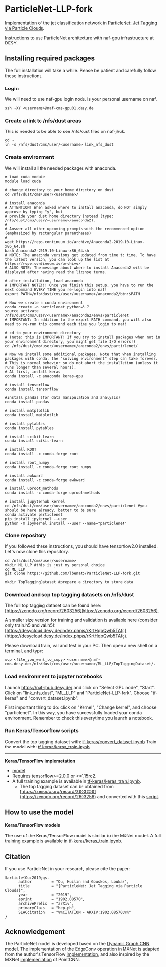 # ParticleNet-LLP-fork

Implementation of the jet classification network in [ParticleNet: Jet Tagging via Particle Clouds](https://arxiv.org/abs/1902.08570).

Instructions to use ParticleNet architecture with naf-gpu infrastructure at DESY.

## Installing required packages

The full installation will take a while. Please be patient and carefully follow these instructions.

### Login

We will need to use naf-gpu login node. <username> is your personal username on naf.

```
ssh -XY <username>@naf-cms-gpu01.desy.de
```

### Create a link to /nfs/dust areas

This is needed to be able to see /nfs/dust files on naf-jhub.

```
cd ~
ln -s /nfs/dust/cms/user/<username> link_nfs_dust
```

### Create environment

We will install all the needed packages with anaconda.

```
# load cuda module
module load cuda
 
# change directory to your home directory on dust
cd /nfs/dust/cms/user/<username>/
 
# install anaconda
# ATTENTION! When asked where to install anaconda, do NOT simply approve by typing "y", but
# provide your dust home directory instead (type: /nfs/dust/cms/user/<username>/anaconda2).
#
# Answer all other upcoming prompts with the recommended option (emphasized by rectangular parentheses)
#
wget https://repo.continuum.io/archive/Anaconda2-2019.10-Linux-x86_64.sh
bash Anaconda2-2019.10-Linux-x86_64.sh
# NOTE: The anaconda versions get updated from time to time. To have the latest version, you can look up the list at https://repo.continuum.io/archive/
# ALSO NOTE: The message about where to install Anaconda2 will be displayed after having read the license terms.
 
# after installation, load anaconda
# IMPORTANT NOTE!!! Once you finish this setup, you have to run the next command EVERY TIME you re-login into naf!
export PATH=/nfs/dust/cms/user/<username>/anaconda2/bin:$PATH
 
# Now we create a conda environment
conda create -n particlenet python=3.7
source activate /nfs/dust/cms/user/<username>/anaconda2/envs/particlenet
# IMPORTANT: In addition to the export PATH command, you will also need to re-run this command each time you login to naf!
 
# cd to your environment directory
# (note: this is IMPORTANT! If you try to install packages when not in your environment directory, you might get file I/O errors!)
cd /nfs/dust/cms/user/<username>/anaconda2/envs/particlenet/
 
# Now we install some additional packages. Note that when installing packages with conda, the "solving environment" step can take forever.
# This is normal behavior so do not abort the installation (unless it runs longer than several hours).
# At first, install keras
conda install -c anaconda keras-gpu
 
# install tensorflow
conda install tensorflow
 
#install pandas (for data manipulation and analysis)
conda install pandas
 
# install matplotlib
conda install matplotlib
 
# install pytables
conda install pytables

# install scikit-learn
conda install scikit-learn

# install ROOT
conda install -c conda-forge root
 
# install root_numpy
conda install -c conda-forge root_numpy

# install awkward
conda install -c conda-forge awkward

# install uproot_methods
conda install -c conda-forge uproot-methods

# install jupyterhub kernel
cd /nfs/dust/cms/user/<username>/anaconda2/envs/particlenet #you should be here already, better to be sure
conda activate particlenet
pip install ipykernel --user
python -m ipykernel install --user --name="particlenet"
```

### Clone repository

If you followed these instructions, you should have tensorflow2.0 installed. Let's now clone this repository.

```
cd /nfs/dust/cms/user/<username>
mkdir ML_LLP #this is just my personal choice
cd ML_LLP
git clone https://github.com/lbenato/ParticleNet-LLP-fork.git

mkdir TopTaggingDataset #prepare a directory to store data
```

### Download and scp top tagging datasets on /nfs/dust

The full top tagging dataset can be found here: [https://zenodo.org/record/2603256](https://zenodo.org/record/2603256).

A smaller size version for training and validation is available here (consider only train.h5 and val.h5): [https://desycloud.desy.de/index.php/s/rKrtHqbQwb5TAfg](https://desycloud.desy.de/index.php/s/rKrtHqbQwb5TAfg).

Please download train, val and test in your PC. Then open a new shell on a terminal, and type:

```
scp <file_you_want_to_copy> <username>@naf-cms.desy.de:/nfs/dust/cms/user/<username>/ML_LLP/TopTaggingDataset/.
```

### Load environment to jupyter notebooks

Launch https://naf-jhub.desy.de/ and click on "Select GPU node", "Start". Click on "link_nfs_dust", "ML_LLP" and "ParticleNet-LLP-fork". Choose "tf-keras" and "convert_dataset.ipynb".

First important thing to do: click on "Kernel", "Change kernel", and choose "particlenet". In this way, you have successfully loaded your conda environment. Remember to check this everytime you launch a notebook.


### Run Keras/Tensorflow scripts

Convert the top tagging dataset with: [tf-keras/convert_dataset.ipynb](tf-keras/convert_dataset.ipynb)
Train the model with: [tf-keras/keras_train.ipynb](tf-keras/keras_train.ipynb)


------
**Keras/TensorFlow implemetation** 
 - [model](tf-keras/tf_keras_model.py)
 - Requires tensorflow>=2.0.0 or >=1.15rc2. 
 - A full training example is available in [tf-keras/keras_train.ipynb](tf-keras/keras_train.ipynb). 
    - The top tagging dataset can be obtained from [https://zenodo.org/record/2603256](https://zenodo.org/record/2603256) and converted with this [script](tf-keras/convert_dataset.ipynb). 

## How to use the model

#### Keras/TensorFlow models

The use of the Keras/TensorFlow model is similar to the MXNet model. A full training example is available in [tf-keras/keras_train.ipynb](tf-keras/keras_train.ipynb).

## Citation
If you use ParticleNet in your research, please cite the paper:

	@article{Qu:2019gqs,
	      author         = "Qu, Huilin and Gouskos, Loukas",
	      title          = "{ParticleNet: Jet Tagging via Particle Clouds}",
	      year           = "2019",
	      eprint         = "1902.08570",
	      archivePrefix  = "arXiv",
	      primaryClass   = "hep-ph",
	      SLACcitation   = "%%CITATION = ARXIV:1902.08570;%%"
	}

## Acknowledgement
The ParticleNet model is developed based on the [Dynamic Graph CNN](https://arxiv.org/abs/1801.07829) model. The implementation of the EdgeConv operation in MXNet is adapted from the author's TensorFlow [implementation](https://github.com/WangYueFt/dgcnn), and also inspired by the MXNet [implementation](https://github.com/chinakook/PointCNN.MX) of PointCNN.
